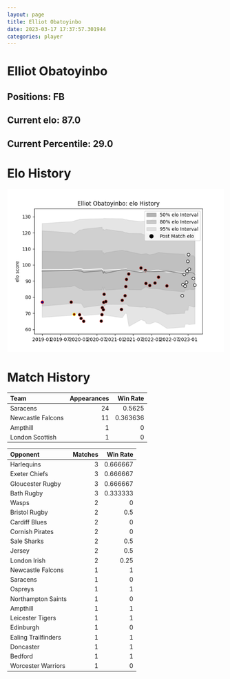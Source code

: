 ```yaml
---  
layout: page  
title: Elliot Obatoyinbo  
date: 2023-03-17 17:37:57.301944  
categories: player  
---
```

# Elliot Obatoyinbo

## Positions: FB

## Current elo: 87.0

## Current Percentile: 29.0

# Elo History


![elo history](history_ElliotObatoyinbo.png)
# Match History


| Team              |   Appearances |   Win Rate |
|:------------------|--------------:|-----------:|
| Saracens          |            24 |   0.5625   |
| Newcastle Falcons |            11 |   0.363636 |
| Ampthill          |             1 |   0        |
| London Scottish   |             1 |   0        |

| Opponent            |   Matches |   Win Rate |
|:--------------------|----------:|-----------:|
| Harlequins          |         3 |   0.666667 |
| Exeter Chiefs       |         3 |   0.666667 |
| Gloucester Rugby    |         3 |   0.666667 |
| Bath Rugby          |         3 |   0.333333 |
| Wasps               |         2 |   0        |
| Bristol Rugby       |         2 |   0.5      |
| Cardiff Blues       |         2 |   0        |
| Cornish Pirates     |         2 |   0        |
| Sale Sharks         |         2 |   0.5      |
| Jersey              |         2 |   0.5      |
| London Irish        |         2 |   0.25     |
| Newcastle Falcons   |         1 |   1        |
| Saracens            |         1 |   0        |
| Ospreys             |         1 |   1        |
| Northampton Saints  |         1 |   0        |
| Ampthill            |         1 |   1        |
| Leicester Tigers    |         1 |   1        |
| Edinburgh           |         1 |   0        |
| Ealing Trailfinders |         1 |   1        |
| Doncaster           |         1 |   1        |
| Bedford             |         1 |   1        |
| Worcester Warriors  |         1 |   0        |